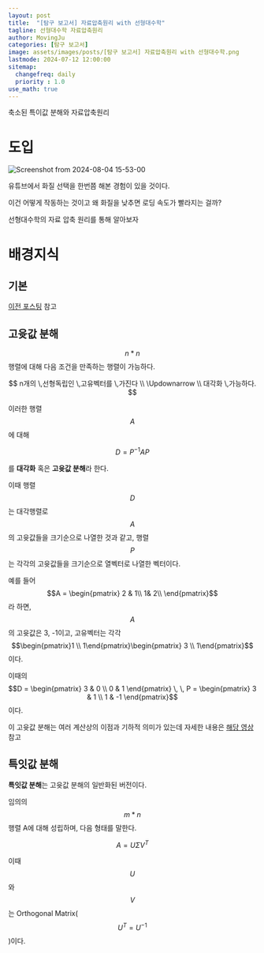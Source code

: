 ```yaml
---
layout: post
title:  "[탐구 보고서] 자료압축원리 with 선형대수학"
tagline: 선형대수학 자료압축원리
author: MovingJu
categories: [탐구 보고서]
image: assets/images/posts/[탐구 보고서] 자료압축원리 with 선형대수학.png
lastmode: 2024-07-12 12:00:00
sitemap:
  changefreq: daily
  priority : 1.0
use_math: true
---
```


축소된 특이값 분해와 자료압축원리

# 도입

![Screenshot from 2024-08-04 15-53-00](https://github.com/user-attachments/assets/57d4485d-1f74-48a2-959b-46ddd8379b0b)

유튜브에서 화질 선택을 한번쯤 해본 경험이 있을 것이다.

이건 어떻게 작동하는 것이고 왜 화질을 낮추면 로딩 속도가 빨라지는 걸까?

선형대수학의 자료 압축 원리를 통해 알아보자

# 배경지식

## 기본

[이전 포스팅](https://movingju.github.io/%ED%83%90%EA%B5%AC-%EB%B3%B4%EA%B3%A0%EC%84%9C-%EC%A3%BC%EC%B6%95%EC%A0%95%EB%A6%AC%EB%A1%9C-%EA%B8%B0%ED%95%98%EC%9D%98-%EC%9D%B4%EC%B0%A8%EA%B3%A1%EC%84%A0-%EC%8B%AC%ED%99%94%ED%95%98%EA%B8%B0/#%EB%B0%B0%EA%B2%BD%EC%A7%80%EC%8B%9D) 참고

## 고윳값 분해

$$
n*n
$$
행렬에 대해 다음 조건을 만족하는 행렬이 가능하다.

$$
n개의 \,선형독립인 \,고유벡터를 \,가진다 \\ \Updownarrow \\
대각화 \,가능하다.
$$

이러한 행렬 $$A$$에 대해

$$
D = P^{-1}AP
$$

를 **대각화** 혹은 **고윳값 분해**라 한다.

이때 행렬$$D$$는 대각행렬로 $$A$$의 고윳값들을 크기순으로 나열한 것과 같고, 행렬$$P$$는 각각의 고윳값들을 크기순으로 열벡터로 나열한 벡터이다.

예를 들어 $$A = \begin{pmatrix}
2 &  1\\
 1&  2\\
\end{pmatrix}$$ 라 하면, $$A$$의 고윳값은 3, -1이고, 고유벡터는 각각 $$\begin{pmatrix}1 \\ 1\end{pmatrix}\begin{pmatrix} 3 \\ 1\end{pmatrix}$$ 이다.

이때의 $$D = \begin{pmatrix} 3 & 0 \\ 0 & 1 \end{pmatrix} \, \, P = \begin{pmatrix} 3 & 1 \\ 1 & -1 \end{pmatrix}$$ 이다.

이 고윳값 분해는 여러 계산상의 이점과 기하적 의미가 있는데 자세한 내용은 [해당 영상](https://www.youtube.com/watch?v=PP9VQXKvSCY) 참고

## 특잇값 분해

**특잇값 분해**는 고윳값 분해의 일반화된 버전이다.

임의의 $$m*n$$행렬 A에 대해 성립하며, 다음 형태를 말한다.

$$
A = U\Sigma V^T
$$

이때 $$U$$와 $$V$$는 Orthogonal Matrix($$U^{T} = U^{-1}$$)이다.

